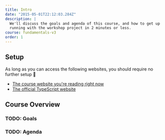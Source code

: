 ```yaml
---
title: Intro
date: "2015-05-01T22:12:03.284Z"
description: |
  We'll discuss the goals and agenda of this course, and how to get up and
  running with the workshop project in 2 minutes or less.
course: fundamentals-v3
order: 1
---
```


## Setup

As long as you can access the following websites, you should require no further setup :tada:
* [The course website you're reading right now](https://fun-v3.typescript-training.com)
* [The official TypeScript website](https://www.typescriptlang.org)

## Course Overview


### TODO: Goals

### TODO: Agenda

